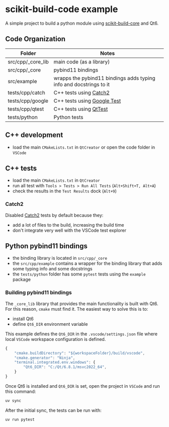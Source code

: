# scikit-build-code example

A simple project to build a python module using
[scikit-build-core](https://scikit-build-core.readthedocs.io/en/latest/) and Qt6.

## Code Organization

Folder | Notes
---|---
src/cpp/_core_lib | main code (as a library)
src/cpp/_core | pybind11 bindings
src/example | wrapps the pybind11 bindings adds typing info and docstrings to it
tests/cpp/catch | C++ tests using [Catch2](https://github.com/catchorg/Catch2)
tests/cpp/google | C++ tests using [Google Test](https://google.github.io/googletest/)
tests/cpp/qtest | C++ tests using [QtTest](https://doc.qt.io/qt-6/qttest-index.html)
tests/python | Python tests

## C++ development

* load the main `CMakeLists.txt` in `QtCreator` or open the code folder in `VSCode`

## C++ tests

* load the main `CMakeLists.txt` in `QtCreator`
* run all test with `Tools > Tests > Run All Tests` (`Alt+Shift+T, Alt+A`)
* check the results in the `Test Results` dock (`Alt+9`)

### Catch2

Disabled [Catch2](https://github.com/catchorg/Catch2) tests by default because they:

* add a lot of files to the build, increasing the build time
* don't integrate very well with the VSCode test explorer

## Python pybind11 bindings

* the binding library is located in `src/cpp/_core`
* the `src/cpp/example` contains a wrapper for the binding library that adds some typing
  info and some docstrings
* the `tests/python` folder has some `pytest` tests using the `example` package

### Building pybind11 bindings

The `_core_lib` library that provides the main functionality is built with Qt6. For this
reason, `cmake` must find it. The easiest way to solve this is to:

* install Qt6
* define `Qt6_DIR` environment variable

This example defines the `Qt6_DIR` in the `.vscode/settings.json` file where local
`VSCode` workspace configuration is defined.

```js
{
    "cmake.buildDirectory": "${workspaceFolder}/build/vscode",
    "cmake.generator": "Ninja",
    "terminal.integrated.env.windows": {
        "Qt6_DIR": "C:/Qt/6.8.1/msvc2022_64",
    }
}
```

Once Qt6 is installed and `Qt6_DIR` is set, open the project in `VSCode` and run this
command:

```bash
uv sync
```

After the initial sync, the tests can be run with:

```bash
uv run pytest
```
